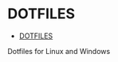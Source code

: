 # DOTFILES

<!--toc:start-->
- [DOTFILES](#dotfiles)
<!--toc:end-->

Dotfiles for Linux and Windows
